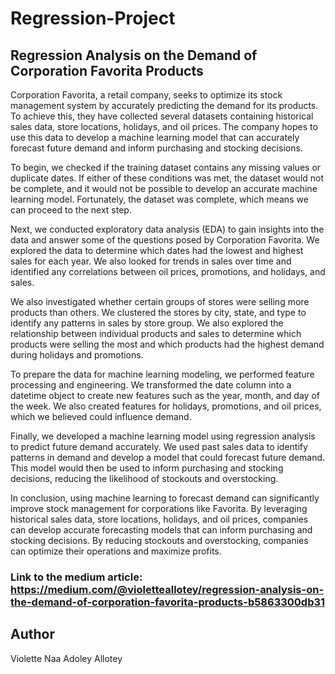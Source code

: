 # Regression-Project
## Regression Analysis on the Demand of Corporation Favorita Products

Corporation Favorita, a retail company, seeks to optimize its stock management system by accurately predicting the demand for its products. To achieve this, they have collected several datasets containing historical sales data, store locations, holidays, and oil prices. The company hopes to use this data to develop a machine learning model that can accurately forecast future demand and inform purchasing and stocking decisions.

To begin, we checked if the training dataset contains any missing values or duplicate dates. If either of these conditions was met, the dataset would not be complete, and it would not be possible to develop an accurate machine learning model. Fortunately, the dataset was complete, which means we can proceed to the next step.

Next, we conducted exploratory data analysis (EDA) to gain insights into the data and answer some of the questions posed by Corporation Favorita. We explored the data to determine which dates had the lowest and highest sales for each year. We also looked for trends in sales over time and identified any correlations between oil prices, promotions, and holidays, and sales.

We also investigated whether certain groups of stores were selling more products than others. We clustered the stores by city, state, and type to identify any patterns in sales by store group. We also explored the relationship between individual products and sales to determine which products were selling the most and which products had the highest demand during holidays and promotions.

To prepare the data for machine learning modeling, we performed feature processing and engineering. We transformed the date column into a datetime object to create new features such as the year, month, and day of the week. We also created features for holidays, promotions, and oil prices, which we believed could influence demand.

Finally, we developed a machine learning model using regression analysis to predict future demand accurately. We used past sales data to identify patterns in demand and develop a model that could forecast future demand. This model would then be used to inform purchasing and stocking decisions, reducing the likelihood of stockouts and overstocking.

In conclusion, using machine learning to forecast demand can significantly improve stock management for corporations like Favorita. By leveraging historical sales data, store locations, holidays, and oil prices, companies can develop accurate forecasting models that can inform purchasing and stocking decisions. By reducing stockouts and overstocking, companies can optimize their operations and maximize profits.

### Link to the medium article: https://medium.com/@violetteallotey/regression-analysis-on-the-demand-of-corporation-favorita-products-b5863300db31



## Author
Violette Naa Adoley Allotey
